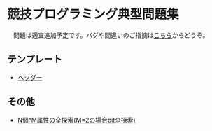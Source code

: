 # **競技プログラミング典型問題集**
　問題は適宜追加予定です。バグや間違いのご指摘は[こちら](https://github.com/RTnF/RTnF.github.io/issues)からどうぞ。

## テンプレート
- [ヘッダー](header.md)
## その他
- [N個^M属性の全探索(M=2の場合bit全探索)](others.md)
